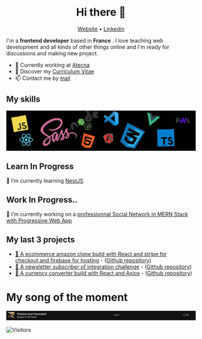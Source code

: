 <h1 align="center">Hi there 👋</h1>

<p align="center">
  <a href="https://aurelien-hennuyer.netlify.app/">Website</a> •
  <a href="https://www.linkedin.com/in/aurelienhennuyer">Linkedin</a>
</p>

I'm a __frontend developer__ based in __France__ . I love teaching web development and all kinds of other things online and I'm ready for discussions and making new project.

* 💼 Currently working at [Atecna](https://www.atecna.fr) <br/>
* 🔖 Discover my [Curriculum Vitae](https://aurelien-hennuyer.netlify.app/static/media/CV.2a436f4d.pdf)<br/>
* 📫 Contact me by [mail](mailto:hennaurelienpro@gmail.com)

## My skills

<p align="center">
  <img align="center" alt="Skills" src="https://github.com/Illuminaxx/Illuminaxx/blob/main/img/packages.png" />
</p>

##  Learn In Progress
🌱 I’m currently learning [NestJS](https://docs.nestjs.com/)

## Work In Progress..

🔭 I’m currently working on a [professionnal Social Network in MERN Stack with Progressive Web App](https://atecbook.herokuapp.com/)

## My last 3 projects

<!-- PROJECT-LIST:START -->
* [👑 A ecommerce amazon clone build with React and stripe for checkout,and firebase for hosting](https://clone-9ff86.web.app/) - ([Github repository](https://github.com/Illuminaxx/amazon-clone))
* [👑 A newsletter subscriber of integration challenge](https://github.com/Illuminaxx/newsletter-subscriber) - ([Github repository](https://github.com/Illuminaxx/newsletter-subscriber))
* [👑 A currency converter build with React and Axios](https://converter-currency-react.netlify.app/) - ([Github repository](https://github.com/Illuminaxx/currency-converter))
<!-- PROJECT-LIST:END -->

# My song of the moment
[![Spotify](https://github.com/Illuminaxx/Illuminaxx/blob/main/img/spotify.PNG)](https://open.spotify.com/embed/track/2NtAUKRAuIKU2toS6x2sxY)

![Visitors](https://visitor-badge.laobi.icu/badge?page_id=Illuminaxx.Illuminaxx)


<!--
**Illuminaxx/Illuminaxx** is a ✨ _special_ ✨ repository because its `README.md` (this file) appears on your GitHub profile.

Here are some ideas to get you started:

- 🔭 I’m currently working on ...
- 🌱 I’m currently learning ...
- 👯 I’m looking to collaborate on ...
- 🤔 I’m looking for help with ...
- 💬 Ask me about ...
- 📫 How to reach me: ...
- 😄 Pronouns: ...
- ⚡ Fun fact: ...
-->
